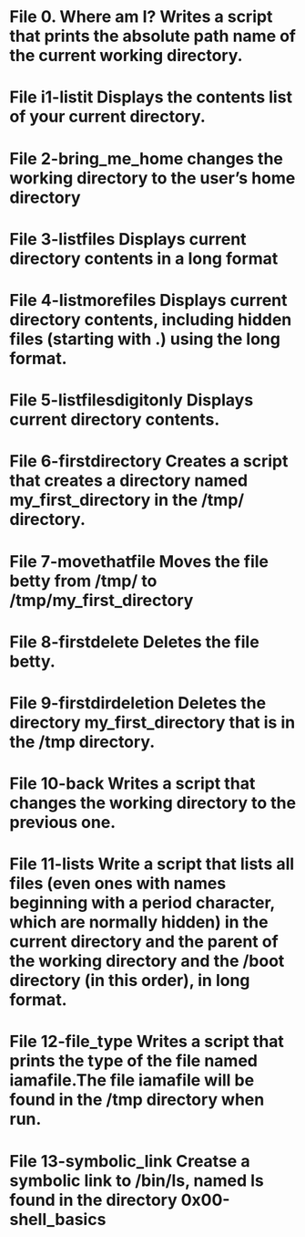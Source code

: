 # File 0. Where am I? Writes a script that prints the absolute path name of the current working directory.
# File i1-listit Displays the contents list of your current directory.
# File 2-bring_me_home changes the working directory to the user’s home directory
# File 3-listfiles Displays current directory contents in a long format
# File 4-listmorefiles Displays current directory contents, including hidden files (starting with .) using the long format.
# File 5-listfilesdigitonly Displays current directory contents.
# File 6-firstdirectory Creates a script that creates a directory named my_first_directory in the /tmp/ directory.
# File 7-movethatfile Moves the file betty from /tmp/ to /tmp/my_first_directory
# File 8-firstdelete Deletes the file betty.
# File 9-firstdirdeletion Deletes the directory my_first_directory that is in the /tmp directory.
# File 10-back Writes a script that changes the working directory to the previous one.
# File 11-lists Write a script that lists all files (even ones with names beginning with a period character, which are normally hidden) in the current directory and the parent of the working directory and the /boot directory (in this order), in long format.
# File 12-file_type Writes a script that prints the type of the file named iamafile.The file iamafile will be found in the /tmp directory when run. 
# File 13-symbolic_link Creatse a symbolic link to /bin/ls, named __ls__ found in the directory 0x00-shell_basics
# 
